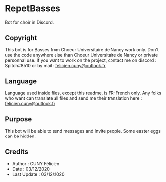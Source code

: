 # RepetBasses
Bot for choir in Discord. 

## Copyright 
This bot is for Basses from Choeur Universitaire de Nancy work only. Don't use the code anywhere else than Choeur Universitaire de Nancy or private personnal use.
If you want to work on the project, contact me on discord : Spitch#8510 or by mail : felicien.cuny@outlook.fr 

## Language 
Language used inside files, except this readme, is FR-French only. 
Any folks who want can translate all files and send me their translation here : felicien.cuny@outlook.fr 

## Purpose 
This bot will be able to send messages and Invite people. 
Some easter eggs can be hidden. 

## Credits 
- Author : CUNY Félicien 
- Date : 03/12/2020
- Last Update : 03/12/2020
